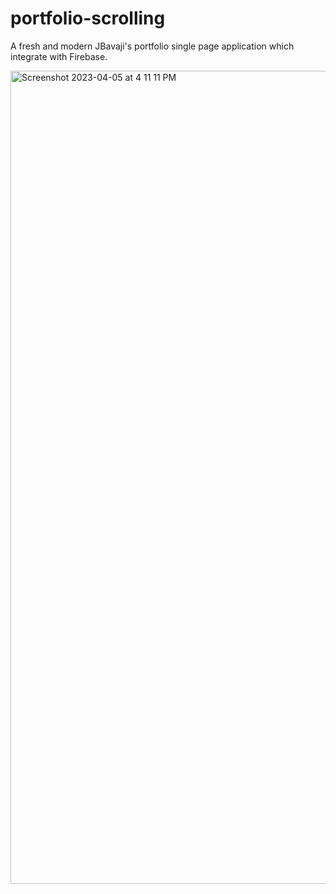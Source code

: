 # portfolio-scrolling
A fresh and modern JBavaji's portfolio single page application which integrate with Firebase.


<img width="1301" alt="Screenshot 2023-04-05 at 4 11 11 PM" src="https://user-images.githubusercontent.com/46149277/230057819-27e903fa-8209-416c-bf6a-fb85d572f57f.png">
